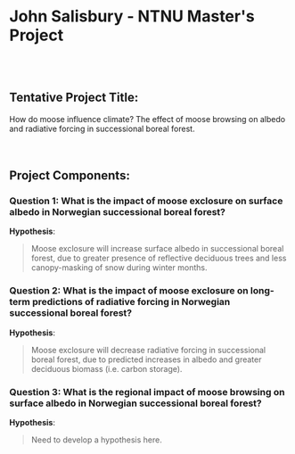 # John Salisbury - NTNU Master's Project
<br><br>
## Tentative Project Title:
How do moose influence climate? The effect of moose browsing on albedo and radiative forcing in successional boreal forest.
<br><br><br>
## Project Components:
### Question 1: What is the impact of moose exclosure on surface albedo in Norwegian successional boreal forest?

**Hypothesis**:
> Moose exclosure will increase surface albedo in successional boreal forest, due to greater presence of reflective deciduous trees and less canopy-masking of snow during winter months.

### Question 2: What is the impact of moose exclosure on long-term predictions of radiative forcing in Norwegian successional boreal forest?

**Hypothesis**:
> Moose exclosure will decrease radiative forcing in successional boreal forest, due to predicted increases in albedo and greater deciduous biomass (i.e. carbon storage).


### Question 3: What is the regional impact of moose browsing on surface albedo in Norwegian successional boreal forest?

**Hypothesis**:
> Need to develop a hypothesis here.
